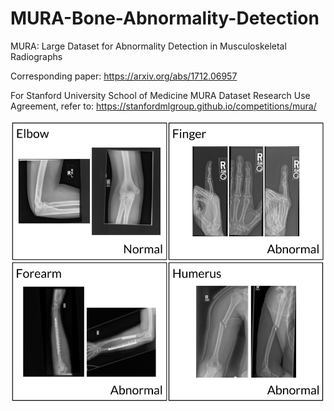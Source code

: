 # MURA-Bone-Abnormality-Detection
MURA: Large Dataset for Abnormality Detection in Musculoskeletal Radiographs

Corresponding paper: https://arxiv.org/abs/1712.06957

For Stanford University School of Medicine MURA Dataset Research Use Agreement, refer to:
https://stanfordmlgroup.github.io/competitions/mura/

![alt text](https://github.com/ushashwat/MURA-Bone-Abnormality-Detection/blob/master/bone_images.png)

